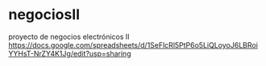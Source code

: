 # negociosII
proyecto de negocios electrónicos II
https://docs.google.com/spreadsheets/d/1SeFlcRl5PtP6o5LiQLoyoJ6LBRoiYYHsT-NrZY4K1Jg/edit?usp=sharing
